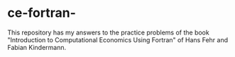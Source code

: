 # ce-fortran-
This repository has my answers to the practice problems of the book "Introduction to Computational Economics Using Fortran" of Hans Fehr and Fabian Kindermann. 
